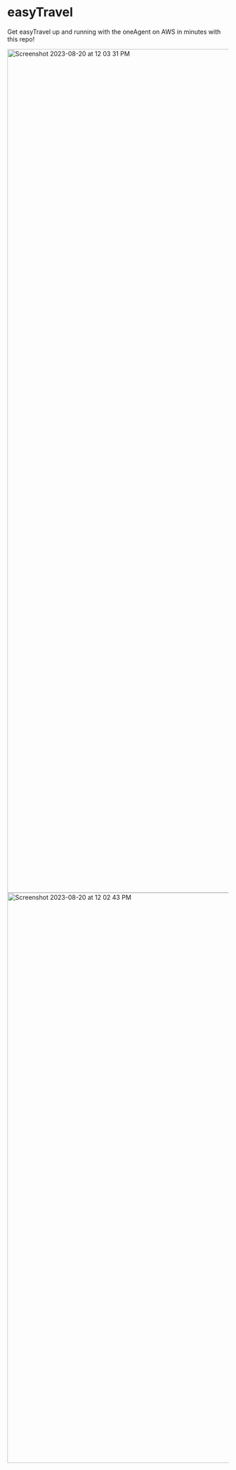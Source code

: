 # easyTravel
Get easyTravel up and running with the oneAgent on AWS in minutes with this repo!

<img width="1920" alt="Screenshot 2023-08-20 at 12 03 31 PM" src="https://github.com/kwehen/easyTravel/assets/110314567/7273dac1-cd18-47be-924c-469003641bd2">

<img width="1298" alt="Screenshot 2023-08-20 at 12 02 43 PM" src="https://github.com/kwehen/easyTravel/assets/110314567/a0838b13-3b3a-4879-aabe-c2a5d6fe56fc">
